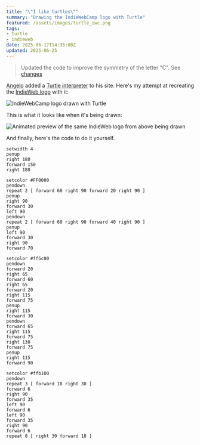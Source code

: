 ```yaml
---
title: "\"I like turtles\""
summary: "Drawing the IndieWebCamp logo with Turtle"
featured: /assets/images/turtle_iwc.png
tags:
- turtle
- indieweb
date: 2025-06-17T14:35:00Z
updated: 2025-06-25
---
```


> Updated the code to improve the symmetry of the letter "C". See [changes](https://github.com/benjifs/benji/commit/b4a2613dcb160a5f0205b947e1c078ae92e791dd)

[Angelo](https://ragt.ag) added a [Turtle interpreter](https://ragt.ag/turtle) to his site. Here's my attempt at recreating
the [IndieWeb logo](https://indieweb.org/logo) with it:

<img class="u-photo" src="/assets/images/turtle_iwc.png" alt="IndieWebCamp logo drawn with Turtle">

This is what it looks like when it's being drawn:

![Animated preview of the same IndieWeb logo from above being drawn](/assets/images/turtle_iwc.gif)

And finally, here's the code to do it yourself.

```
setwidth 4
penup
right 180
forward 150
right 180

setcolor #FF0000
pendown
repeat 2 [ forward 60 right 90 forward 20 right 90 ]
penup
right 90
forward 30
left 90
pendown
repeat 2 [ forward 60 right 90 forward 40 right 90 ]
penup
left 90
forward 30
right 90
forward 70

setcolor #ff5c00
pendown
forward 20
right 65
forward 60
right 65
forward 20
right 115
forward 75
penup
right 115
forward 30
pendown
forward 65
right 115
forward 75
right 130
forward 75
penup
right 115
forward 90

setcolor #ffb100
pendown
repeat 3 [ forward 18 right 30 ]
forward 6
right 90
forward 35
left 90
forward 6
left 90
forward 35
right 90
forward 6
repeat 8 [ right 30 forward 18 ]
```
